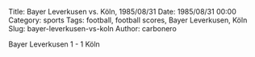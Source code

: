 Title: Bayer Leverkusen vs. Köln, 1985/08/31
Date: 1985/08/31 00:00
Category: sports
Tags: football, football scores, Bayer Leverkusen, Köln
Slug: bayer-leverkusen-vs-koln
Author: carbonero


Bayer Leverkusen 1 - 1 Köln
